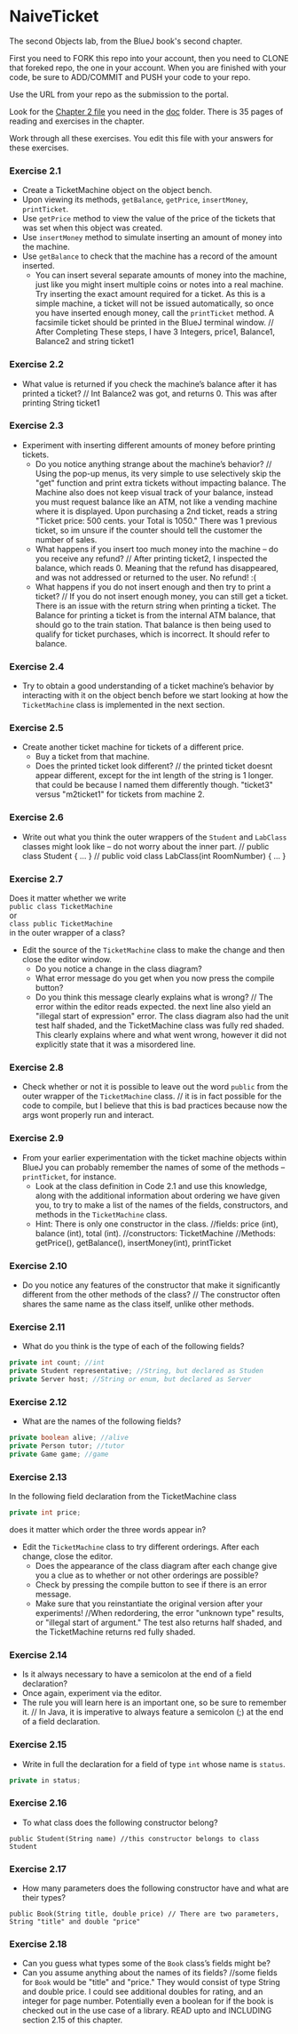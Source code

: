 # NaiveTicket

The second Objects lab, from the BlueJ book's second chapter.

First you need to FORK this repo into your account, then you need to CLONE that foreked repo, the one in your account. 
When you are finished with your code, be sure to ADD/COMMIT and PUSH your code to your repo.

Use the URL from your repo as the submission to the portal. 

Look for the [Chapter 2 file](./doc/BlueJ-objects-first-ch2.pdf) you need in the [doc](./doc) folder.
There is 35 pages of reading and exercises in the chapter.

Work through all these exercises. You edit this file with your answers for these exercises.

### Exercise 2.1
* Create a TicketMachine object on the object bench.
* Upon viewing its methods, `getBalance`, `getPrice`, `insertMoney`, `printTicket`.
* Use `getPrice` method to view the value of the price of the tickets that was set when this object was created.
* Use `insertMoney` method to simulate inserting an amount of money into the machine.
* Use `getBalance` to check that the machine has a record of the amount inserted.
	* You can insert several separate amounts of money into the machine, just like you might insert multiple coins or notes into a real machine. Try inserting the exact amount required for a ticket. As this is a simple machine, a ticket will not be issued automatically, so once you have inserted enough money, call the `printTicket` method. A facsimile ticket should be printed in the BlueJ terminal window.
// After Completing These steps, I have 3 Integers, price1, Balance1, Balance2 and string ticket1
### Exercise 2.2
* What value is returned if you check the machine’s balance after it has printed a ticket?
// Int Balance2 was got, and returns 0. This was after printing String ticket1
### Exercise 2.3
* Experiment with inserting different amounts of money before printing tickets.
	* Do you notice anything strange about the machine’s behavior?
 // Using the pop-up menus, its very simple to use selectively skip the "get" function and print extra tickets without impacting balance. The Machine also does not keep visual track of your balance, instead you must request balance like an ATM, not like a vending machine where it is displayed. Upon purchasing a 2nd ticket, reads a string "Ticket price: 500 cents. your Total is 1050." There was 1 previous ticket, so im unsure if the counter should tell the customer the number of sales.  
	* What happens if you insert too much money into the machine – do you receive any refund?
 // After printing ticket2, I inspected the balance, which reads 0. Meaning that the refund has disappeared, and was not addressed or returned to the user. No refund! :(   
	* What happens if you do not insert enough and then try to print a ticket?
 // If you do not insert enough money, you can still get a ticket. There is an issue with the return string when printing a ticket. The Balance for printing a ticket is from the internal ATM balance, that should go to the train station. That balance is then being used to qualify for ticket purchases, which is incorrect. It should refer to balance.

### Exercise 2.4
* Try to obtain a good understanding of a ticket machine’s behavior by interacting with it on the object bench before we start looking at how the `TicketMachine` class is implemented in the next section.

### Exercise 2.5
* Create another ticket machine for tickets of a different price.
	* Buy a ticket from that machine.
	* Does the printed ticket look different?
 // the printed ticket doesnt appear different, except for the int length of the string is 1 longer. that could be because I named them differently though. "ticket3" versus "m2ticket1" for tickets from machine 2.

### Exercise 2.6
* Write out what you think the outer wrappers of the `Student` and `LabClass` classes might look like – do not worry about the inner part.
// public class Student
    { 
    ...
    }
// public void class LabClass(int RoomNumber)
    {
    ...
    }

### Exercise 2.7
Does it matter whether we write<br>
`public class TicketMachine`<br>
or<br>
`class public TicketMachine`<br>
in the outer wrapper of a class?

* Edit the source of the `TicketMachine` class to make the change and then close the editor window.
	* Do you notice a change in the class diagram?
	* What error message do you get when you now press the compile button?
	* Do you think this message clearly explains what is wrong?
 // The error within the editor reads <identifier> expected. the next line also yield an "illegal start of expression" error. The class diagram also had the unit test half shaded, and the TicketMachine class was fully red shaded. This clearly explains where and what went wrong, however it did not explicitly state that it was a misordered line.   

### Exercise 2.8
* Check whether or not it is possible to leave out the word `public` from the outer wrapper of the `TicketMachine` class.
// it is in fact possible for the code to compile, but I believe that this is bad practices because now the args wont properly run and interact. 
### Exercise 2.9
* From your earlier experimentation with the ticket machine objects within BlueJ you can probably remember the names of some of the methods – `printTicket`, for instance.
	* Look at the class definition in Code 2.1 and use this knowledge, along with the additional information about ordering we have given you, to try to make a list of the names of the fields, constructors, and methods in the `TicketMachine` class.
	* Hint: There is only one constructor in the class.
 //fields: price (int), balance (int), total (int).
 //constructors: TicketMachine
 //Methods: getPrice(), getBalance(), insertMoney(int), printTicket

### Exercise 2.10
* Do you notice any features of the constructor that make it significantly different from the other methods of the class?
// The constructor often shares the same name as the class itself, unlike other methods.
### Exercise 2.11
* What do you think is the type of each of the following fields?

```java
private int count; //int
private Student representative; //String, but declared as Studen
private Server host; //String or enum, but declared as Server
```

### Exercise 2.12
* What are the names of the following fields?

```java
private boolean alive; //alive
private Person tutor; //tutor
private Game game; //game
```
### Exercise 2.13

In the following field declaration from the TicketMachine class<br>

```java
private int price;
```
does it matter which order the three words appear in?
* Edit the `TicketMachine` class to try different orderings. After each change, close the editor.
	* Does the appearance of the class diagram after each change give you a clue as to whether or not other orderings are
possible?
	* Check by pressing the compile button to see if there is an error message.
	* Make sure that you reinstantiate the original version after your experiments!
//When redordering, the error "unknown type" results, or "illegal start of argument." The test also returns half shaded, and the TicketMachine returns red fully shaded. 
### Exercise 2.14
* Is it always necessary to have a semicolon at the end of a field declaration?
* Once again, experiment via the editor.
* The rule you will learn here is an important one, so be sure to remember it.
// In Java, it is imperative to always feature a semicolon (;) at the end of a field declaration.

### Exercise 2.15
* Write in full the declaration for a field of type `int` whose name is `status`.
```java
private in status;
```

### Exercise 2.16
* To what class does the following constructor belong?

```
public Student(String name) //this constructor belongs to class Student
```

### Exercise 2.17
* How many parameters does the following constructor have and what are their types?
```
public Book(String title, double price) // There are two parameters, String "title" and double "price"
```

### Exercise 2.18
* Can you guess what types some of the `Book` class’s fields might be?
* Can you assume anything about the names of its fields?
//some fields for `Book` would be "title" and "price." They would consist of type String and double price. I could see additional doubles for rating, and an integer for page number. Potentially even a boolean for if the book is checked out in the use case of a library.
READ upto and INCLUDING section 2.15 of this chapter.
